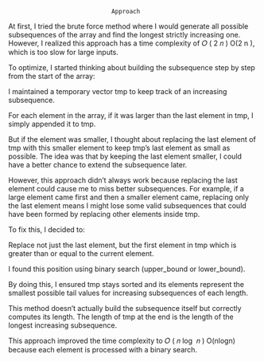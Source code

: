                                  Approach
At first, I tried the brute force method where I would generate all possible subsequences of the array and find the longest strictly increasing one. However, I realized this approach has a time complexity of 
𝑂
(
2
𝑛
)
O(2 
n
 ), which is too slow for large inputs.

To optimize, I started thinking about building the subsequence step by step from the start of the array:

I maintained a temporary vector tmp to keep track of an increasing subsequence.

For each element in the array, if it was larger than the last element in tmp, I simply appended it to tmp.

But if the element was smaller, I thought about replacing the last element of tmp with this smaller element to keep tmp’s last element as small as possible. The idea was that by keeping the last element smaller, I could have a better chance to extend the subsequence later.

However, this approach didn’t always work because replacing the last element could cause me to miss better subsequences. For example, if a large element came first and then a smaller element came, replacing only the last element means I might lose some valid subsequences that could have been formed by replacing other elements inside tmp.

To fix this, I decided to:

Replace not just the last element, but the first element in tmp which is greater than or equal to the current element.

I found this position using binary search (upper_bound or lower_bound).

By doing this, I ensured tmp stays sorted and its elements represent the smallest possible tail values for increasing subsequences of each length.

This method doesn’t actually build the subsequence itself but correctly computes its length. The length of tmp at the end is the length of the longest increasing subsequence.

This approach improved the time complexity to 
𝑂
(
𝑛
log
⁡
𝑛
)
O(nlogn) because each element is processed with a binary search.





